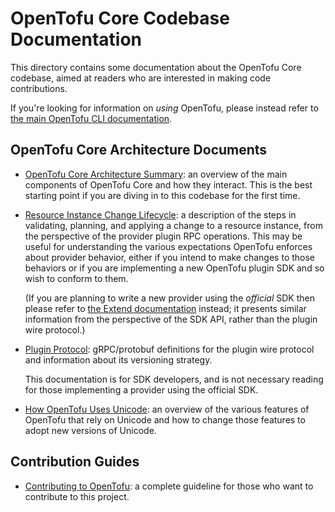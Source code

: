 # OpenTofu Core Codebase Documentation

This directory contains some documentation about the OpenTofu Core codebase,
aimed at readers who are interested in making code contributions.

If you're looking for information on _using_ OpenTofu, please instead refer
to [the main OpenTofu CLI documentation](https://www.placeholderplaceholderplaceholder.io/docs/cli/index.html).

## OpenTofu Core Architecture Documents

* [OpenTofu Core Architecture Summary](./architecture.md): an overview of the
  main components of OpenTofu Core and how they interact. This is the best
  starting point if you are diving in to this codebase for the first time.

* [Resource Instance Change Lifecycle](./resource-instance-change-lifecycle.md):
  a description of the steps in validating, planning, and applying a change
  to a resource instance, from the perspective of the provider plugin RPC
  operations. This may be useful for understanding the various expectations
  OpenTofu enforces about provider behavior, either if you intend to make
  changes to those behaviors or if you are implementing a new OpenTofu plugin
  SDK and so wish to conform to them.

  (If you are planning to write a new provider using the _official_ SDK then
  please refer to [the Extend documentation](https://www.placeholderplaceholderplaceholder.io/docs/extend/index.html)
  instead; it presents similar information from the perspective of the SDK
  API, rather than the plugin wire protocol.)

* [Plugin Protocol](./plugin-protocol/): gRPC/protobuf definitions for the
  plugin wire protocol and information about its versioning strategy.

  This documentation is for SDK developers, and is not necessary reading for
  those implementing a provider using the official SDK.

* [How OpenTofu Uses Unicode](./unicode.md): an overview of the various
  features of OpenTofu that rely on Unicode and how to change those features
  to adopt new versions of Unicode.

## Contribution Guides

* [Contributing to OpenTofu](../.github/CONTRIBUTING.md): a complete guideline for those who want to contribute to this project.
